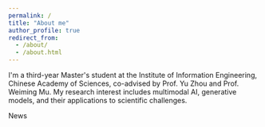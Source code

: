 ```yaml
---
permalink: /
title: "About me"
author_profile: true
redirect_from: 
  - /about/
  - /about.html
---
```


I'm a third-year Master's student at the Institute of Information Engineering, Chinese Academy of Sciences, co-advised by Prof. Yu Zhou and Prof. Weiming Mu. My research interest includes multimodal AI, generative models, and their applications to scientific challenges.


News
